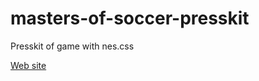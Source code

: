 # masters-of-soccer-presskit
Presskit of game with nes.css

[Web site](https://masters-of-soccer.web.app/tr/index.html)
